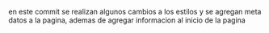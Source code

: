 en este commit se realizan algunos cambios a los estilos y se agregan meta datos a la pagina, ademas de agregar informacion al inicio de la pagina